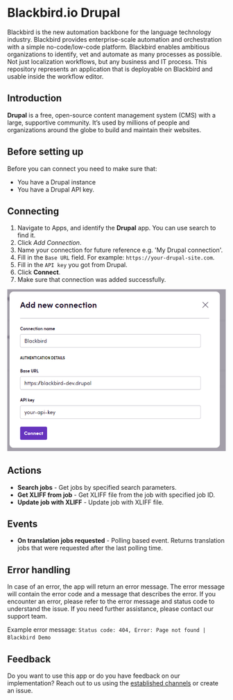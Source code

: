 # Blackbird.io Drupal

Blackbird is the new automation backbone for the language technology industry. Blackbird provides enterprise-scale automation and orchestration with a simple no-code/low-code platform. Blackbird enables ambitious organizations to identify, vet and automate as many processes as possible. Not just localization workflows, but any business and IT process. This repository represents an application that is deployable on Blackbird and usable inside the workflow editor.

## Introduction

<!-- begin docs -->

**Drupal** is a free, open-source content management system (CMS) with a large, supportive community. It’s used by millions of people and organizations around the globe to build and maintain their websites.

## Before setting up

Before you can connect you need to make sure that:

- You have a Drupal instance
- You have a Drupal API key.

## Connecting

1. Navigate to Apps, and identify the **Drupal** app. You can use search to find it.
2. Click _Add Connection_.
3. Name your connection for future reference e.g. 'My Drupal connection'.
4. Fill in the `Base URL` field. For example: `https://your-drupal-site.com`.
5. Fill in the `API key` you got from Drupal.
6. Click **Connect**.
7. Make sure that connection was added successfully.

![connection](./image/README/connecting.png)

## Actions

- **Search jobs** - Get jobs by specified search parameters.
- **Get XLIFF from job** - Get XLIFF file from the job with specified job ID.
- **Update job with XLIFF** - Update job with XLIFF file.

## Events

- **On translation jobs requested** - Polling based event. Returns translation jobs that were requested after the last polling time. 

## Error handling

In case of an error, the app will return an error message. The error message will contain the error code and a message that describes the error. If you encounter an error, please refer to the error message and status code to understand the issue. If you need further assistance, please contact our support team.

Example error message: `Status code: 404, Error: Page not found | Blackbird Demo`

## Feedback

Do you want to use this app or do you have feedback on our implementation? Reach out to us using the [established channels](https://www.blackbird.io/) or create an issue.

<!-- end docs -->
